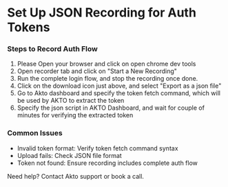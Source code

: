 # Set Up JSON Recording for Auth Tokens

### Steps to Record Auth Flow

1. Please Open your browser and click on open chrome dev tools
2. Open recorder tab and click on "Start a New Recording"
3. Run the complete login flow, and stop the recording once done.
4. Click on the download icon just above, and select "Export as a json file"
5. Go to Akto dashboard and specify the token fetch command, which will be used by AKTO to extract the token
6. Specify the json script in AKTO Dashboard, and wait for couple of minutes for verifying the extracted token

### Common Issues

* Invalid token format: Verify token fetch command syntax
* Upload fails: Check JSON file format
* Token not found: Ensure recording includes complete auth flow

Need help? Contact Akto support or book a call.
